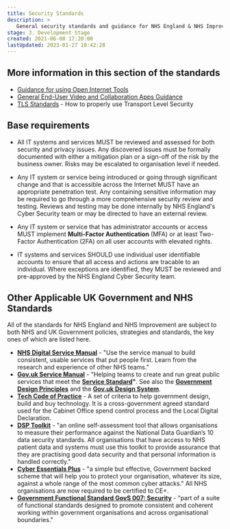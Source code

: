 ```yaml
---
title: Security Standards
description: >
   General security standards and guidance for NHS England & NHS Improvement.
stage: 3. Development Stage
created: 2021-06-08 17:20:00
lastUpdated: 2023-01-27 10:42:28
---
```


## More information in this section of the standards

- [Guidance for using Open Internet Tools](security/guidance-for-using-open-internet-tools)
- [General End-User Video and Collaboration Apps Guidance](security/general-user-video-and-messaging-apps-guidance.md)
- [TLS Standards](security/tls) - How to properly use Transport Level Security

## Base requirements

- All IT systems and services MUST be reviewed and assessed for both security and privacy issues. Any discovered issues must be formally documented with either a mitigation plan or a sign-off of the risk by the business owner. Risks may be escalated to organisation level if needed.

- Any IT system or service being introduced or going through significant change and that is accessible across the Internet MUST have an appropriate penetration test. Any containing sensitive information may be required to go through a more comprehensive security review and testing. Reviews and testing may be done internally by NHS England's Cyber Security team or may be directed to have an external review.

- Any IT system or service that has administrator accounts or access MUST implement **Multi-Factor Authentication** (MFA) or at least Two-Factor Authentication (2FA) on all user accounts with elevated rights.

- IT systems and services SHOULD use individual user identifiable accounts to ensure that all access and actions are tracable to an individual. Where exceptions are identified, they MUST be reviewed and pre-approved by the NHS England Cyber Security team.

## Other Applicable UK Government and NHS Standards

  All of the standards for NHS England and NHS Improvement are subject to both NHS and UK Government policies, strategies and standards, the key ones of which are listed here.

  * **[NHS Digital Service Manual](https://service-manual.nhs.uk/)** - "Use the service manual to build consistent, usable services that put people first.​ Learn from the research and experience of other NHS teams."
  * **[Gov.uk Service Manual](https://www.gov.uk/service-manual)** - "Helping teams to create and run great public services that meet the **[Service Standard](https://www.gov.uk/service-manual/service-standard)"**. See also the **[Government Design Principles](https://www.gov.uk/guidance/government-design-principles)** and the **[Gov.uk Design System](https://design-system.service.gov.uk/)**.
  * **[Tech Code of Practice](https://www.gov.uk/government/publications/technology-code-of-practice/technology-code-of-practice)** - A set of criteria to help government design, build and buy technology. It is a cross-government agreed standard used for the Cabinet Office spend control process and the Local Digital Declaration.
  *  **[DSP Toolkit](https://www.dsptoolkit.nhs.uk/)** - "an online self-assessment tool that allows organisations to measure their performance against the National Data Guardian’s 10 data security standards. All organisations that have access to NHS patient data and systems must use this toolkit to provide assurance that they are practising good data security and that personal information is handled correctly."
  *  **[Cyber Essentials Plus](https://www.ncsc.gov.uk/cyberessentials/overview)** - "a simple but effective, Government backed scheme that will help you to protect your organisation, whatever its size, against a whole range of the most common cyber attacks." All NHS organisations are now required to be certified to CE+.
  *  **[Government Functional Standard GovS 007: Security](https://www.gov.uk/government/publications/government-functional-standard-govs-007-security)** - "part of a suite of functional standards designed to promote consistent and coherent working within government organisations and across organisational boundaries."

